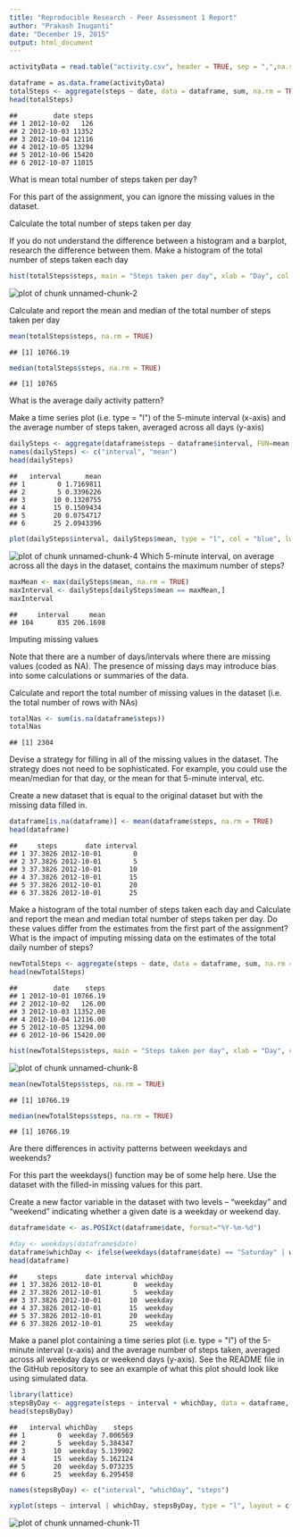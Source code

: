 ```yaml
---
title: "Reproducible Research - Peer Assessment 1 Report"
author: "Prakash Inuganti"
date: "December 19, 2015"
output: html_document
---
```





```r
activityData = read.table("activity.csv", header = TRUE, sep = ",",na.strings = "NA")

dataframe = as.data.frame(activityData)
totalSteps <- aggregate(steps ~ date, data = dataframe, sum, na.rm = TRUE)
head(totalSteps)
```

```
##         date steps
## 1 2012-10-02   126
## 2 2012-10-03 11352
## 3 2012-10-04 12116
## 4 2012-10-05 13294
## 5 2012-10-06 15420
## 6 2012-10-07 11015
```

What is mean total number of steps taken per day?

For this part of the assignment, you can ignore the missing values in the dataset.

Calculate the total number of steps taken per day

If you do not understand the difference between a histogram and a barplot, research the difference between them. Make a histogram of the total number of steps taken each day





```r
hist(totalSteps$steps, main = "Steps taken per day", xlab = "Day", col = "Blue")
```

![plot of chunk unnamed-chunk-2](figure/unnamed-chunk-2-1.png) 

Calculate and report the mean and median of the total number of steps taken per day


```r
mean(totalSteps$steps, na.rm = TRUE)
```

```
## [1] 10766.19
```

```r
median(totalSteps$steps, na.rm = TRUE)
```

```
## [1] 10765
```
What is the average daily activity pattern?

Make a time series plot (i.e. type = "l") of the 5-minute interval (x-axis) and the average number of steps taken, averaged across all days (y-axis)



```r
dailySteps <- aggregate(dataframe$steps ~ dataframe$interval, FUN=mean, na.rm = TRUE)
names(dailySteps) <- c("interval", "mean")
head(dailySteps)
```

```
##   interval      mean
## 1        0 1.7169811
## 2        5 0.3396226
## 3       10 0.1320755
## 4       15 0.1509434
## 5       20 0.0754717
## 6       25 2.0943396
```

```r
plot(dailySteps$interval, dailySteps$mean, type = "l", col = "blue", lwd=2, xlab = "Interval in minutes", ylab = "Average number of steps", main = "Average daily activity pattern")
```

![plot of chunk unnamed-chunk-4](figure/unnamed-chunk-4-1.png) 
Which 5-minute interval, on average across all the days in the dataset, contains the maximum number of steps?

```r
maxMean <- max(dailySteps$mean, na.rm = TRUE)
maxInterval <- dailySteps[dailySteps$mean == maxMean,]
maxInterval
```

```
##     interval     mean
## 104      835 206.1698
```
Imputing missing values

Note that there are a number of days/intervals where there are missing values (coded as NA). The presence of missing days may introduce bias into some calculations or summaries of the data.

Calculate and report the total number of missing values in the dataset (i.e. the total number of rows with NAs)

```r
totalNas <- sum(is.na(dataframe$steps))
totalNas
```

```
## [1] 2304
```
Devise a strategy for filling in all of the missing values in the dataset. The strategy does not need to be sophisticated. For example, you could use the mean/median for that day, or the mean for that 5-minute interval, etc.

Create a new dataset that is equal to the original dataset but with the missing data filled in.

```r
dataframe[is.na(dataframe)] <- mean(dataframe$steps, na.rm = TRUE)
head(dataframe)
```

```
##     steps       date interval
## 1 37.3826 2012-10-01        0
## 2 37.3826 2012-10-01        5
## 3 37.3826 2012-10-01       10
## 4 37.3826 2012-10-01       15
## 5 37.3826 2012-10-01       20
## 6 37.3826 2012-10-01       25
```


Make a histogram of the total number of steps taken each day and Calculate and report the mean and median total number of steps taken per day. Do these values differ from the estimates from the first part of the assignment? What is the impact of imputing missing data on the estimates of the total daily number of steps?

```r
newTotalSteps <- aggregate(steps ~ date, data = dataframe, sum, na.rm = TRUE)
head(newTotalSteps)
```

```
##         date    steps
## 1 2012-10-01 10766.19
## 2 2012-10-02   126.00
## 3 2012-10-03 11352.00
## 4 2012-10-04 12116.00
## 5 2012-10-05 13294.00
## 6 2012-10-06 15420.00
```

```r
hist(newTotalSteps$steps, main = "Steps taken per day", xlab = "Day", col = "Blue")
```

![plot of chunk unnamed-chunk-8](figure/unnamed-chunk-8-1.png) 


```r
mean(newTotalSteps$steps, na.rm = TRUE)
```

```
## [1] 10766.19
```

```r
median(newTotalSteps$steps, na.rm = TRUE)
```

```
## [1] 10766.19
```

Are there differences in activity patterns between weekdays and weekends?

For this part the weekdays() function may be of some help here. Use the dataset with the filled-in missing values for this part.

Create a new factor variable in the dataset with two levels – “weekday” and “weekend” indicating whether a given date is a weekday or weekend day.


```r
dataframe$date <- as.POSIXct(dataframe$date, format="%Y-%m-%d")

#day <- weekdays(dataframe$date)
dataframe$whichDay <- ifelse(weekdays(dataframe$date) == "Saturday" | weekdays(dataframe$date) == "Sunday", "weekend", "weekday")
head(dataframe)
```

```
##     steps       date interval whichDay
## 1 37.3826 2012-10-01        0  weekday
## 2 37.3826 2012-10-01        5  weekday
## 3 37.3826 2012-10-01       10  weekday
## 4 37.3826 2012-10-01       15  weekday
## 5 37.3826 2012-10-01       20  weekday
## 6 37.3826 2012-10-01       25  weekday
```

Make a panel plot containing a time series plot (i.e. type = "l") of the 5-minute interval (x-axis) and the average number of steps taken, averaged across all weekday days or weekend days (y-axis). See the README file in the GitHub repository to see an example of what this plot should look like using simulated data.

```r
library(lattice)
stepsByDay <- aggregate(steps ~ interval + whichDay, data = dataframe, mean)
head(stepsByDay)
```

```
##   interval whichDay    steps
## 1        0  weekday 7.006569
## 2        5  weekday 5.384347
## 3       10  weekday 5.139902
## 4       15  weekday 5.162124
## 5       20  weekday 5.073235
## 6       25  weekday 6.295458
```

```r
names(stepsByDay) <- c("interval", "whichDay", "steps")

xyplot(steps ~ interval | whichDay, stepsByDay, type = "l", layout = c(1,2), xlab = "Interval", ylab = "Number of steps")
```

![plot of chunk unnamed-chunk-11](figure/unnamed-chunk-11-1.png) 

